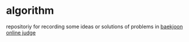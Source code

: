 # algorithm
repositoriy for recording some ideas or solutions of problems in <a href="acmicpc.net" title="baekjoon" target="__blank">baekjoon online judge</a>

